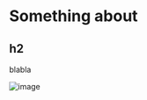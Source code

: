 # Something about

## h2

blabla

![image](https://user-images.githubusercontent.com/21345604/112794423-890c8200-906f-11eb-98f8-0202a08017f1.png)
